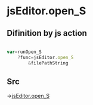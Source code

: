 # jsEditor.open_S

## Difinition by js action

```js.js

var=runOpen_S
	?func=jsEditor.open_S
		&filePathString
```

## Src

->[jsEditor.open_S](https://github.com/puutaro/CommandClick/blob/master/app/src/main/java/com/puutaro/commandclick/fragment_lib/terminal_fragment/js_interface/edit/JsEditor.kt#L13)


